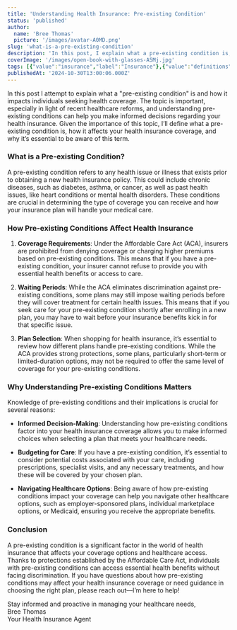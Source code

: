 ```yaml
---
title: 'Understanding Health Insurance: Pre-existing Condition'
status: 'published'
author:
  name: 'Bree Thomas'
  picture: '/images/avatar-A0MD.png'
slug: 'what-is-a-pre-existing-condition'
description: 'In this post, I explain what a pre-existing condition is, and discuss its impact on coverage options, the protections provided under the Affordable Care Act, and the importance of understanding this term for informed decision-making about healthcare plans.'
coverImage: '/images/open-book-with-glasses-A5Mj.jpg'
tags: [{"value":"insurance","label":"Insurance"},{"value":"definitions","label":"Definitions"},{"value":"terminology","label":"Terminology"}]
publishedAt: '2024-10-30T13:00:06.000Z'
---
```


In this post I attempt to explain what a "pre-existing condition" is and how it impacts individuals seeking health coverage. The topic is important, especially in light of recent healthcare reforms, and understanding pre-existing conditions can help you make informed decisions regarding your health insurance. Given the importance of this topic, I’ll define what a pre-existing condition is, how it affects your health insurance coverage, and why it’s essential to be aware of this term.

### What is a Pre-existing Condition?

A pre-existing condition refers to any health issue or illness that exists prior to obtaining a new health insurance policy. This could include chronic diseases, such as diabetes, asthma, or cancer, as well as past health issues, like heart conditions or mental health disorders. These conditions are crucial in determining the type of coverage you can receive and how your insurance plan will handle your medical care.

### How Pre-existing Conditions Affect Health Insurance

1. **Coverage Requirements**: Under the Affordable Care Act (ACA), insurers are prohibited from denying coverage or charging higher premiums based on pre-existing conditions. This means that if you have a pre-existing condition, your insurer cannot refuse to provide you with essential health benefits or access to care.

2. **Waiting Periods**: While the ACA eliminates discrimination against pre-existing conditions, some plans may still impose waiting periods before they will cover treatment for certain health issues. This means that if you seek care for your pre-existing condition shortly after enrolling in a new plan, you may have to wait before your insurance benefits kick in for that specific issue.

3. **Plan Selection**: When shopping for health insurance, it’s essential to review how different plans handle pre-existing conditions. While the ACA provides strong protections, some plans, particularly short-term or limited-duration options, may not be required to offer the same level of coverage for your pre-existing conditions.

### Why Understanding Pre-existing Conditions Matters

Knowledge of pre-existing conditions and their implications is crucial for several reasons:

- **Informed Decision-Making**: Understanding how pre-existing conditions factor into your health insurance coverage allows you to make informed choices when selecting a plan that meets your healthcare needs.

- **Budgeting for Care**: If you have a pre-existing condition, it’s essential to consider potential costs associated with your care, including prescriptions, specialist visits, and any necessary treatments, and how these will be covered by your chosen plan.

- **Navigating Healthcare Options**: Being aware of how pre-existing conditions impact your coverage can help you navigate other healthcare options, such as employer-sponsored plans, individual marketplace options, or Medicaid, ensuring you receive the appropriate benefits.

### Conclusion

A pre-existing condition is a significant factor in the world of health insurance that affects your coverage options and healthcare access. Thanks to protections established by the Affordable Care Act, individuals with pre-existing conditions can access essential health benefits without facing discrimination. If you have questions about how pre-existing conditions may affect your health insurance coverage or need guidance in choosing the right plan, please reach out—I’m here to help!

Stay informed and proactive in managing your healthcare needs,\
Bree Thomas\
Your Health Insurance Agent